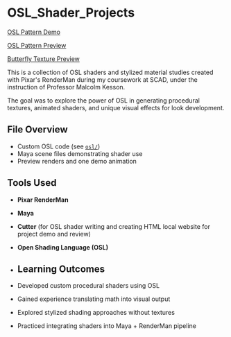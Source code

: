 # OSL_Shader_Projects
[OSL Pattern Demo](./osl_pattern_demo.mp4)

[OSL Pattern Preview](./preview_osl_pattern.jpg) 

[Butterfly Texture Preview](./preview_butterfly.jpg)


This is a collection of OSL shaders and stylized material studies created with Pixar's RenderMan during my coursework at SCAD, under the instruction of Professor Malcolm Kesson.

The goal was to explore the power of OSL in generating procedural textures, animated shaders, and unique visual effects for look development.

## File Overview

- Custom OSL code (see [`osl/`](./osl))
- Maya scene files demonstrating shader use
- Preview renders and one demo animation

## Tools Used

- **Pixar RenderMan**
- **Maya**
- **Cutter** (for OSL shader writing and creating HTML local website for project demo and review)
- **Open Shading Language (OSL)**

- ## Learning Outcomes

- Developed custom procedural shaders using OSL
- Gained experience translating math into visual output
- Explored stylized shading approaches without textures
- Practiced integrating shaders into Maya + RenderMan pipeline
